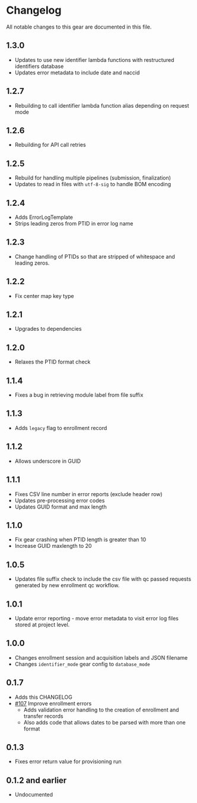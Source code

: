 # Changelog

All notable changes to this gear are documented in this file.

## 1.3.0
* Updates to use new identifier lambda functions with restructured identifiers database
* Updates error metadata to include date and naccid
  
## 1.2.7
* Rebuilding to call identifier lambda function alias depending on request mode
  
## 1.2.6
* Rebuilding for API call retries
  
## 1.2.5
* Rebuild for handling multiple pipelines (submission, finalization)
* Updates to read in files with `utf-8-sig` to handle BOM encoding

## 1.2.4
* Adds ErrorLogTemplate
* Strips leading zeros from PTID in error log name
  
## 1.2.3
* Change handling of PTIDs so that are stripped of whitespace and leading zeros.
  
## 1.2.2
* Fix center map key type
  
## 1.2.1
* Upgrades to dependencies
  
## 1.2.0
* Relaxes the PTID format check
  
## 1.1.4
* Fixes a bug in retrieving module label from file suffix

## 1.1.3
* Adds `legacy` flag to enrollment record
  
## 1.1.2
* Allows underscore in GUID
  
## 1.1.1
* Fixes CSV line number in error reports (exclude header row)
* Updates pre-processing error codes
* Updates GUID format and max length
  
## 1.1.0
* Fix gear crashing when PTID length is greater than 10
* Increase GUID maxlength to 20

## 1.0.5
* Updates file suffix check to include the csv file with qc passed requests generated by new enrollment qc workflow.
  
## 1.0.1
* Update error reporting - move error metadata to visit error log files stored at project level.
  
## 1.0.0
* Changes enrollment session and acquisition labels and JSON filename
* Changes `identifier_mode` gear config to `database_mode`

## 0.1.7
* Adds this CHANGELOG
* [#107](https://github.com/naccdata/flywheel-gear-extensions/pull/107) Improve enrollment errors
	* Adds validation error handling to the creation of enrollment and transfer records
	* Also adds code that allows dates to be parsed with more than one format

## 0.1.3

* Fixes error return value for provisioning run

## 0.1.2 and earlier

* Undocumented
